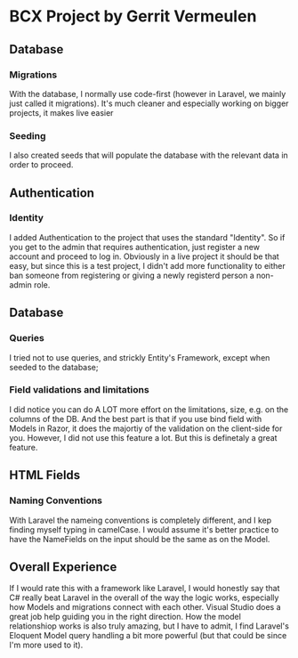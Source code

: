 # BCX Project by Gerrit Vermeulen

## Database

### Migrations
With the database, I normally use code-first (however in Laravel, we mainly just called it migrations). It's much cleaner and especially working on bigger projects, it makes live easier

### Seeding
I also created seeds that will populate the database with the relevant data in order to proceed.

## Authentication

### Identity
I added Authentication to the project that uses the standard "Identity". So if you get to the admin that requires authentication, just register a new account and proceed to log in.
Obviously in a live project it should be that easy, but since this is a test project, I didn't add more functionality to either ban someone from registering or giving a newly registerd person a non-admin role.

## Database
### Queries
I tried not to use queries, and strickly Entity's Framework, except when seeded to the database;
### Field validations and limitations
I did notice you can do A LOT more effort on the limitations, size, e.g. on the columns of the DB. And the best part is that if you use bind field with Models in Razor, it does the majortiy of the validation on the client-side for you.
However, I did not use this feature a lot. But this is definetaly a great feature.

## HTML Fields
### Naming Conventions
With Laravel the nameing conventions is completely different, and I kep finding myself typing in camelCase. I would assume it's better practice to have the NameFields on the input should be the same as on the Model.

## Overall Experience
If I would rate this with a framework like Laravel, I would honestly say that C# really beat Laravel in the overall of the way the logic works, especially how Models and migrations connect with each other. Visual Studio does a great job help guiding you in the right direction. How the model relationshiop works is also truly amazing, but I have to admit, I find Laravel's Eloquent Model query handling a bit more powerful (but that could be since I'm more used to it).
